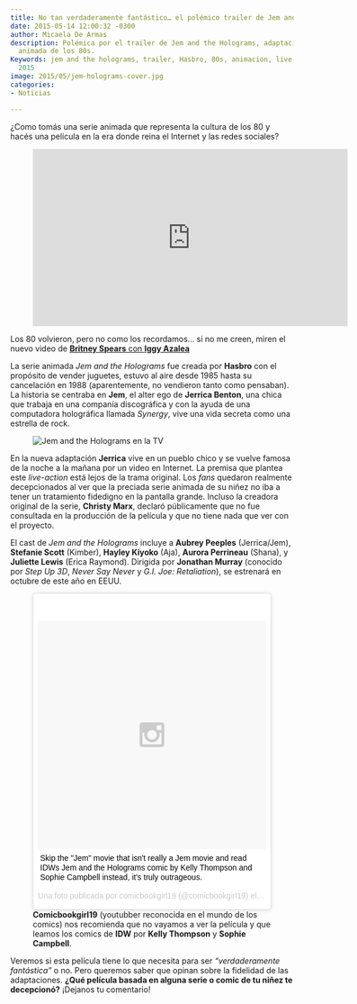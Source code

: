 ```yaml
---
title: No tan verdaderamente fantástico… el polémico trailer de Jem and the Holograms
date: 2015-05-14 12:00:32 -0300
author: Micaela De Armas
description: Polémica por el trailer de Jem and the Holograms, adaptación de la serie
  animada de los 80s.
Keywords: jem and the holograms, trailer, Hasbro, 80s, animacion, live-action, pelicula,
  2015
image: 2015/05/jem-holograms-cover.jpg
categories:
- Noticias

---
```

¿Como tomás una serie animada que representa la cultura de los 80 y hacés una película en la era donde reina el Internet y las redes sociales?
<!--more-->
<figure>
<iframe width="560" height="315" src="https://www.youtube.com/embed/yaPgK073xEg" frameborder="0" allowfullscreen></iframe>
</figure>

Los 80 volvieron, pero no como los recordamos… si no me creen, miren el nuevo video de [**Britney Spears** con **Iggy Azalea**](https://www.youtube.com/embed/uV2uebhnqOw) 

La serie animada *Jem and the Holograms* fue creada por **Hasbro** con el propósito de vender juguetes, estuvo al aire desde 1985 hasta su cancelación en 1988 (aparentemente, no vendieron tanto como pensaban). La historia se centraba en **Jem**, el alter ego de **Jerrica Benton**, una chica que trabaja en una companía discográfica y con la ayuda de una computadora holográfica llamada *Synergy*, vive una vida secreta como una estrella de rock.

<figure>
<img alt="Jem and the Holograms en la TV" src="/img/2015/05/jem-holograms-body.gif">
</figure>

En la nueva adaptación **Jerrica** vive en un pueblo chico y se vuelve famosa de la noche a la mañana por un video en Internet. La premisa que plantea este *live-action* está lejos de la trama original. Los *fans* quedaron realmente decepcionados al ver que la preciada serie animada de su niñez no iba a tener un tratamiento fidedigno en la pantalla grande. Incluso la creadora original de la serie, **Christy Marx**, declaró públicamente que no fue consultada en la producción de la película y que no tiene nada que ver con el proyecto. 

El cast de *Jem and the Holograms* incluye a **Aubrey Peeples** (Jerrica/Jem), **Stefanie Scott** (Kimber), **Hayley Kiyoko** (Aja), **Aurora Perrineau** (Shana), y **Juliette Lewis** (Erica Raymond). Dirigida por **Jonathan Murray** (conocido por *Step Up 3D*, *Never Say Never* y *G.I. Joe: Retaliation*), se estrenará en octubre de este año en EEUU.

<figure>
<blockquote class="instagram-media" data-instgrm-captioned data-instgrm-version="4" style=" background:#FFF; border:0; border-radius:3px; box-shadow:0 0 1px 0 rgba(0,0,0,0.5),0 1px 10px 0 rgba(0,0,0,0.15); margin: 1px; max-width:658px; padding:0; width:99.375%; width:-webkit-calc(100% - 2px); width:calc(100% - 2px);"><div style="padding:8px;"> <div style=" background:#F8F8F8; line-height:0; margin-top:40px; padding:50% 0; text-align:center; width:100%;"> <div style=" background:url(data:image/png;base64,iVBORw0KGgoAAAANSUhEUgAAACwAAAAsCAMAAAApWqozAAAAGFBMVEUiIiI9PT0eHh4gIB4hIBkcHBwcHBwcHBydr+JQAAAACHRSTlMABA4YHyQsM5jtaMwAAADfSURBVDjL7ZVBEgMhCAQBAf//42xcNbpAqakcM0ftUmFAAIBE81IqBJdS3lS6zs3bIpB9WED3YYXFPmHRfT8sgyrCP1x8uEUxLMzNWElFOYCV6mHWWwMzdPEKHlhLw7NWJqkHc4uIZphavDzA2JPzUDsBZziNae2S6owH8xPmX8G7zzgKEOPUoYHvGz1TBCxMkd3kwNVbU0gKHkx+iZILf77IofhrY1nYFnB/lQPb79drWOyJVa/DAvg9B/rLB4cC+Nqgdz/TvBbBnr6GBReqn/nRmDgaQEej7WhonozjF+Y2I/fZou/qAAAAAElFTkSuQmCC); display:block; height:44px; margin:0 auto -44px; position:relative; top:-22px; width:44px;"></div></div> <p style=" margin:8px 0 0 0; padding:0 4px;"> <a href="https://instagram.com/p/2ph-uruUPi/" style=" color:#000; font-family:Arial,sans-serif; font-size:14px; font-style:normal; font-weight:normal; line-height:17px; text-decoration:none; word-wrap:break-word;" target="_top">Skip the &#34;Jem&#34; movie that isn&#39;t really a Jem movie and read IDWs Jem and the Holograms comic by Kelly Thompson and Sophie Campbell instead, it&#39;s truly outrageous.</a></p> <p style=" color:#c9c8cd; font-family:Arial,sans-serif; font-size:14px; line-height:17px; margin-bottom:0; margin-top:8px; overflow:hidden; padding:8px 0 7px; text-align:center; text-overflow:ellipsis; white-space:nowrap;">Una foto publicada por comicbookgirl19 (@comicbookgirl19) el <time style=" font-family:Arial,sans-serif; font-size:14px; line-height:17px;" datetime="2015-05-14T04:28:05+00:00">13 de May de 2015 a la(s) 9:28 PDT</time></p></div></blockquote>
<script async defer src="//platform.instagram.com/en_US/embeds.js"></script>
<figcaption>
<b>Comicbookgirl19</b> (youtubber reconocida en el mundo de los comics) nos recomienda que no vayamos a ver la película y que leamos los comics de <b>IDW</b> por <b>Kelly Thompson</b> y <b>Sophie Campbell</b>.
</figcaption>
</figure>

Veremos si esta película tiene lo que necesita para ser *“verdaderamente fantástica”* o no. Pero queremos saber que opinan sobre la fidelidad de las adaptaciones. **¿Qué película basada en alguna serie o comic de tu niñez te decepcionó?** ¡Dejanos tu comentario!

